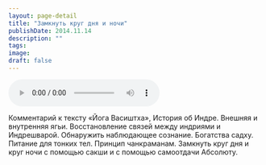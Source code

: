 ```yaml
---
layout: page-detail
title: "Замкнуть круг дня и ночи"
publishDate: 2014.11.14
description: ""
tags:
image:
draft: false
---
```


<audio title="2014.11.14 - Замкнуть круг дня и ночи.mp3" src="/upload/iblock/d0b/d0be48769446c317ce933129520f163b.mp3" controls=""></audio>

 Комментарий к тексту «Йога Васиштха», История об Индре. Внешняя и внутренняя ягьи. Восстановление связей между индриями и Индрешварой. Обнаружить наблюдающее сознание. Богатства садху. Питание для тонких тел. Принцип чанкраманам. Замкнуть круг дня и круг ночи с помощью сакши и с помощью самоотдачи Абсолюту. 

  
